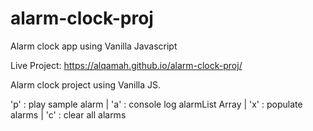# alarm-clock-proj
Alarm clock app using Vanilla Javascript

Live Project: https://alqamah.github.io/alarm-clock-proj/

Alarm clock project using Vanilla JS. 

'p' : play sample alarm |
'a' : console log alarmList Array |
'x' : populate alarms |
'c' : clear all alarms 
